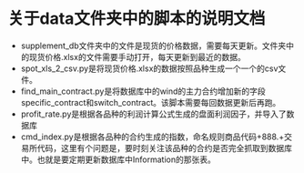 # 关于data文件夹中的脚本的说明文档

* supplement_db文件夹中的文件是现货的价格数据，需要每天更新。文件夹中的现货价格.xlsx的文件需要手动打开，每天更新到最近的数据。
* spot_xls_2_csv.py是将现货价格.xlsx的数据按照品种生成一个一个的csv文件。
* find_main_contract.py是将数据库中的wind的主力合约增加新的字段specific_contract和switch_contract。该脚本需要每回数据更新后再跑。
* profit_rate.py是根据各品种的利润计算公式生成的盘面利润因子，并导入了数据库
* cmd_index.py是根据各品种的合约生成的指数，命名规则商品代码+888.+交易所代码，这里有个问题是，要时刻关注该品种的合约是否完全抓取到数据库中。也就是要定期更新数据库中Information的那张表。



